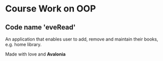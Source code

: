 # Course Work on OOP
## Code name 'eveRead'
An application that enables user to add, remove and maintain their books, e.g. home library.

Made with love and **Avalonia**
